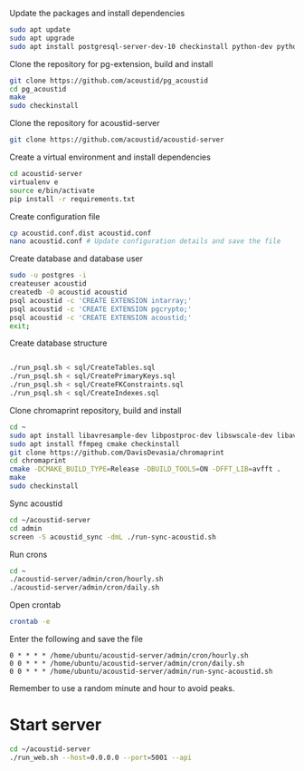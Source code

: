 Update the packages and install dependencies
```bash
sudo apt update
sudo apt upgrade
sudo apt install postgresql-server-dev-10 checkinstall python-dev python-virtualenv
```

Clone the repository for pg-extension, build and install
```bash
git clone https://github.com/acoustid/pg_acoustid
cd pg_acoustid
make
sudo checkinstall
```

Clone the repository for acoustid-server
```bash
git clone https://github.com/acoustid/acoustid-server
```

Create a virtual environment and install dependencies
```bash
cd acoustid-server
virtualenv e
source e/bin/activate
pip install -r requirements.txt
```

Create configuration file
```bash
cp acoustid.conf.dist acoustid.conf
nano acoustid.conf # Update configuration details and save the file
```

Create database and database user
```bash
sudo -u postgres -i
createuser acoustid
createdb -O acoustid acoustid
psql acoustid -c 'CREATE EXTENSION intarray;'
psql acoustid -c 'CREATE EXTENSION pgcrypto;'
psql acoustid -c 'CREATE EXTENSION acoustid;'
exit;
```

Create database structure
```bash

./run_psql.sh < sql/CreateTables.sql
./run_psql.sh < sql/CreatePrimaryKeys.sql
./run_psql.sh < sql/CreateFKConstraints.sql
./run_psql.sh < sql/CreateIndexes.sql
```

Clone chromaprint repository, build and install
```bash
cd ~
sudo apt install libavresample-dev libpostproc-dev libswscale-dev libavformat-dev libavfilter-dev libavdevice-dev libavcodec-dev libswresample-dev
sudo apt install ffmpeg cmake checkinstall
git clone https://github.com/DavisDevasia/chromaprint
cd chromaprint
cmake -DCMAKE_BUILD_TYPE=Release -DBUILD_TOOLS=ON -DFFT_LIB=avfft .
make
sudo checkinstall
```

Sync acoustid
```bash
cd ~/acoustid-server
cd admin
screen -S acoustid_sync -dmL ./run-sync-acoustid.sh
```


Run crons
```bash
cd ~
./acoustid-server/admin/cron/hourly.sh
./acoustid-server/admin/cron/daily.sh
```

Open crontab
```bash
crontab -e
```
Enter the following and save the file
```text
0 * * * * /home/ubuntu/acoustid-server/admin/cron/hourly.sh
0 0 * * * /home/ubuntu/acoustid-server/admin/cron/daily.sh
0 0 * * * /home/ubuntu/acoustid-server/admin/run-sync-acoustid.sh
```
Remember to use a random minute and hour to avoid peaks.

# Start server
```bash
cd ~/acoustid-server
./run_web.sh --host=0.0.0.0 --port=5001 --api
```
